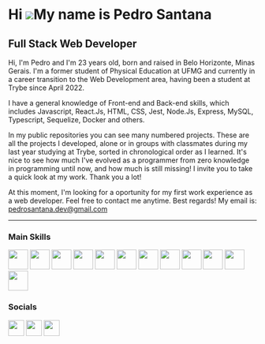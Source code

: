 Hi ![](https://user-images.githubusercontent.com/18350557/176309783-0785949b-9127-417c-8b55-ab5a4333674e.gif)My name is Pedro Santana
=====================================================================================================================================

Full Stack Web Developer
--------------------------------

Hi, I'm Pedro and I'm 23 years old, born and raised in Belo Horizonte, Minas Gerais. I'm a former student of Physical Education at UFMG and currently in a career transition to the Web Development area, having been a student at Trybe since April 2022.

I have a general knowledge of Front-end and Back-end skills, which includes Javascript, React.Js, HTML, CSS, Jest, Node.Js, Express, MySQL, Typescript, Sequelize, Docker and others.

In my public repositories you can see many numbered projects. These are all the projects I developed, alone or in groups with classmates during my last year studying at Trybe, sorted in chronological order as I learned. It's nice to see how much I've evolved as a programmer from zero knowledge in programming until now, and how much is still missing! I invite you to take a quick look at my work. Thank you a lot!

At this moment, I'm looking for a oportunity for my first work experience as a web developer. Feel free to contact me anytime. Best regards!
My email is: pedrosantana.dev@gmail.com

----------------
### Main Skills

<p align="left">
<img src="https://cdn.jsdelivr.net/gh/devicons/devicon/icons/javascript/javascript-original.svg" width="40px"/>
<img src="https://cdn.jsdelivr.net/gh/devicons/devicon/icons/typescript/typescript-original.svg" width="40px"/>
<img src="https://cdn.jsdelivr.net/gh/devicons/devicon/icons/react/react-original-wordmark.svg" width="40px" />
<img src="https://cdn.jsdelivr.net/gh/devicons/devicon/icons/nodejs/nodejs-original.svg" width="40px"/>
<img src="https://cdn.jsdelivr.net/gh/devicons/devicon/icons/html5/html5-original-wordmark.svg" width="40px" />        
<img src="https://cdn.jsdelivr.net/gh/devicons/devicon/icons/css3/css3-original-wordmark.svg" width="40px" />
<img src="https://cdn.jsdelivr.net/gh/devicons/devicon/icons/express/express-original.svg" width="40px"/>
<img src="https://cdn.jsdelivr.net/gh/devicons/devicon/icons/mysql/mysql-original.svg" width="40px"/>
<img src="https://cdn.jsdelivr.net/gh/devicons/devicon/icons/sequelize/sequelize-original.svg" width="40px"/>
<img src="https://cdn.jsdelivr.net/gh/devicons/devicon/icons/docker/docker-original.svg" width="40px"/>
<img src="https://cdn.jsdelivr.net/gh/devicons/devicon/icons/jest/jest-plain.svg" width="40px" />
<img src="https://cdn.jsdelivr.net/gh/devicons/devicon/icons/photoshop/photoshop-plain.svg" width="40px" />
</p>
          

          
### Socials
                                  
<p align="left">                       
<a href="https://www.github.com/santanap2" target="_blank" rel="noreferrer"><img src="https://raw.githubusercontent.com/danielcranney/readme-generator/main/public/icons/socials/github.svg" width="32" height="32" /></a>     <a href="http://www.instagram.com/santanap2" target="_blank" rel="noreferrer"><img src="https://raw.githubusercontent.com/danielcranney/readme-generator/main/public/icons/socials/instagram.svg" width="32" height="32" /></a>     <a href="https://www.linkedin.com/in/pedro-santana-dev/" target="_blank" rel="noreferrer"><img src="https://raw.githubusercontent.com/danielcranney/readme-generator/main/public/icons/socials/linkedin.svg" width="32" height="32" /></a>
